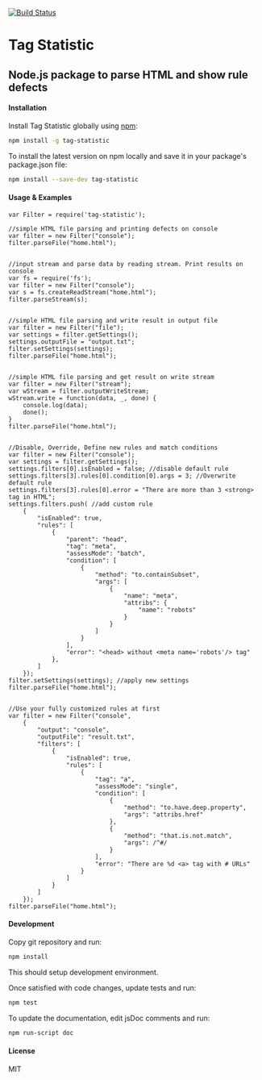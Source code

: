[![Build Status](https://travis-ci.com/rai-kao/tag-statistic.svg?branch=master)](https://travis-ci.com/rai-kao/tag-statistic)

# Tag Statistic
## Node.js package to parse HTML and show rule defects

#### Installation

Install Tag Statistic globally using [npm](https://www.npmjs.com/): 

```bash
npm install -g tag-statistic
```

To install the latest version on npm locally and save it in your package's package.json file:

```bash
npm install --save-dev tag-statistic
```

#### Usage & Examples

```
var Filter = require('tag-statistic');

//simple HTML file parsing and printing defects on console
var filter = new Filter("console");
filter.parseFile("home.html");


//input stream and parse data by reading stream. Print results on console
var fs = require('fs');
var filter = new Filter("console");
var s = fs.createReadStream("home.html");
filter.parseStream(s);


//simple HTML file parsing and write result in output file
var filter = new Filter("file");
var settings = filter.getSettings();
settings.outputFile = "output.txt";
filter.setSettings(settings);
filter.parseFile("home.html");


//simple HTML file parsing and get result on write stream
var filter = new Filter("stream");
var wStream = filter.outputWriteStream;
wStream.write = function(data, _, done) {
    console.log(data);
    done();
}
filter.parseFile("home.html");


//Disable, Override, Define new rules and match conditions
var filter = new Filter("console");
var settings = filter.getSettings();
settings.filters[0].isEnabled = false; //disable default rule
settings.filters[3].rules[0].condition[0].args = 3; //Overwrite default rule
settings.filters[3].rules[0].error = "There are more than 3 <strong> tag in HTML";
settings.filters.push( //add custom rule
    {
        "isEnabled": true,
        "rules": [
            {
                "parent": "head",
                "tag": "meta",
                "assessMode": "batch",
                "condition": [
                    {
                        "method": "to.containSubset",
                        "args": [
                            {
                                "name": "meta",
                                "attribs": {
                                    "name": "robots"
                                }
                            }
                        ]
                    }
                ],
                "error": "<head> without <meta name='robots'/> tag"
            },
        ]
    });
filter.setSettings(settings); //apply new settings
filter.parseFile("home.html");


//Use your fully customized rules at first
var filter = new Filter("console",
    {
        "output": "console",
        "outputFile": "result.txt",
        "filters": [
            {
                "isEnabled": true,
                "rules": [
                    {
                        "tag": "a",
                        "assessMode": "single",
                        "condition": [
                            {
                                "method": "to.have.deep.property",
                                "args": "attribs.href"
                            },
                            {
                                "method": "that.is.not.match",
                                "args": /^#/
                            }
                        ],
                        "error": "There are %d <a> tag with # URLs"
                    }
                ]
            }
        ]
    });
filter.parseFile("home.html");
```

#### Development

Copy git repository and run:

```bash
npm install
```

This should setup development environment.

Once satisfied with code changes, update tests and run:

```bash
npm test
```

To update the documentation, edit jsDoc comments and run:

```bash
npm run-script doc
```

#### License

MIT


